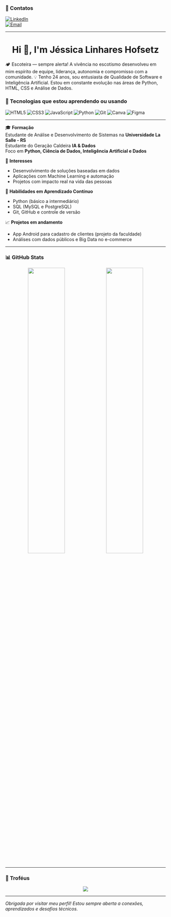 ### 🔗 Contatos
[![LinkedIn](https://img.shields.io/badge/-LinkedIn-0A66C2?style=flat-square&logo=linkedin&logoColor=white)](https://www.linkedin.com/in/j%C3%A9ssica-linhares-hofsetz/)  
[![Email](https://img.shields.io/badge/-Email-D14836?style=flat-square&logo=gmail&logoColor=white)](mailto:jlinhareshofsetz@gmail.com)

---
<h1 align="center">Hi 👋, I'm Jéssica Linhares Hofsetz</h1>
🏕️ Escoteira — sempre alerta!
A vivência no escotismo desenvolveu em mim espírito de equipe, liderança, autonomia e compromisso com a comunidade.
💡 Tenho 24 anos, sou entusiasta de Qualidade de Software e Inteligência Artificial. Estou em constante evolução nas áreas de Python, HTML, CSS e Análise de Dados.

### 🚀 Tecnologias que estou aprendendo ou usando

![HTML5](https://img.shields.io/badge/HTML5-E34F26?style=flat-square&logo=html5&logoColor=white)
![CSS3](https://img.shields.io/badge/CSS3-1572B6?style=flat-square&logo=css3&logoColor=white)
![JavaScript](https://img.shields.io/badge/JavaScript-F7DF1E?style=flat-square&logo=javascript&logoColor=black)
![Python](https://img.shields.io/badge/Python-3776AB?style=flat-square&logo=python&logoColor=white)
![Git](https://img.shields.io/badge/Git-F05032?style=flat-square&logo=git&logoColor=white)
![Canva](https://img.shields.io/badge/Canva-00C4CC?style=flat-square&logo=canva&logoColor=white)
![Figma](https://img.shields.io/badge/Figma-F24E1E?style=flat-square&logo=figma&logoColor=white)

---

🎓 **Formação**  
Estudante de Análise e Desenvolvimento de Sistemas na **Universidade La Salle - RS**  
Estudante do Geração Caldeira **IA & Dados**  
Foco em **Python, Ciência de Dados, Inteligência Artificial e Dados**

💼 **Interesses**  
- Desenvolvimento de soluções baseadas em dados  
- Aplicações com Machine Learning e automação  
- Projetos com impacto real na vida das pessoas

🧠 **Habilidades em Aprendizado Contínuo**  
- Python (básico a intermediário)  
- SQL (MySQL e PostgreSQL)  
- Git, GitHub e controle de versão

📈 **Projetos em andamento**  
- App Android para cadastro de clientes (projeto da faculdade)  
- Análises com dados públicos e Big Data no e-commerce  


---

### 📊 GitHub Stats

<p align="center">
  <img src="https://github-readme-stats.vercel.app/api?username=jlinhareshofsetz&show_icons=true&theme=default" width="48%"/>
  <img src="https://github-readme-stats.vercel.app/api/top-langs/?username=jlinhareshofsetz&layout=compact&theme=default" width="48%"/>
</p>

---

### 🏅 Troféus

<p align="center">
  <img src="https://github-profile-trophy.vercel.app/?username=jlinhareshofsetz&theme=flat&column=7"/>
</p>

---



*Obrigada por visitar meu perfil! Estou sempre aberta a conexões, aprendizados e desafios técnicos.*

